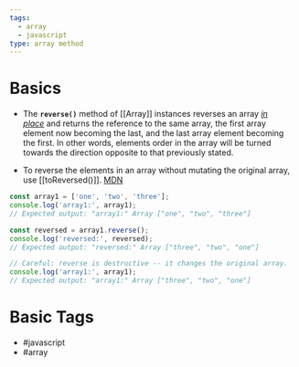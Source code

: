 ```yaml
---
tags:
  - array
  - javascript
type: array method
---
```

# Basics
- The **`reverse()`** method of [[Array]] instances reverses an array _[in place](https://en.wikipedia.org/wiki/In-place_algorithm)_ and returns the reference to the same array, the first array element now becoming the last, and the last array element becoming the first. In other words, elements order in the array will be turned towards the direction opposite to that previously stated.

- To reverse the elements in an array without mutating the original array, use [[toReversed()]]. [MDN](https://developer.mozilla.org/en-US/docs/Web/JavaScript/Reference/Global_Objects/Array/reverse)
```javascript
const array1 = ['one', 'two', 'three'];
console.log('array1:', array1);
// Expected output: "array1:" Array ["one", "two", "three"]

const reversed = array1.reverse();
console.log('reversed:', reversed);
// Expected output: "reversed:" Array ["three", "two", "one"]

// Careful: reverse is destructive -- it changes the original array.
console.log('array1:', array1);
// Expected output: "array1:" Array ["three", "two", "one"]

```
# Basic Tags
- #javascript 
- #array 